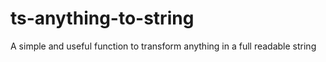 # ts-anything-to-string
A simple and useful function to transform anything in a full readable string
